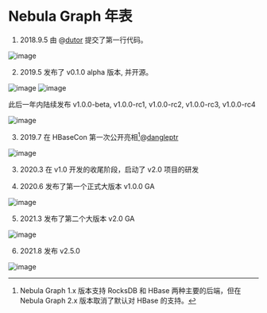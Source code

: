 # Nebula Graph 年表

1. 2018.9.5 由 @[dutor](https://github.com/dutor) 提交了第一行代码。

![image](https://docs-cdn.nebula-graph.com.cn/books/images/dutor.png)

2. 2019.5 发布了 v0.1.0 alpha 版本, 并开源。

![image](https://docs-cdn.nebula-graph.com.cn/books/images/alpha-bj.png)
![image](https://docs-cdn.nebula-graph.com.cn/books/images/alpha-hz.jpg)
 
此后一年内陆续发布 v1.0.0-beta, v1.0.0-rc1, v1.0.0-rc2, v1.0.0-rc3, v1.0.0-rc4

![image](https://docs-cdn.nebula-graph.com.cn/books/images/v010.png)

3. 2019.7 在 HBaseCon 第一次公开亮相[^Hbasecon]@[dangleptr](https://github.com/dangleptr)

![image](https://www-cdn.nebula-graph.com.cn/nebula-blog/HBase01.png)

[^Hbasecon]: Nebula Graph 1.x 版本支持 RocksDB 和 HBase 两种主要的后端，但在 Nebula Graph 2.x 版本取消了默认对 HBase 的支持。

3. 2020.3 在 v1.0 开发的收尾阶段，启动了 v2.0 项目的研发

4. 2020.6 发布了第一个正式大版本 v1.0.0 GA

![image](https://docs-cdn.nebula-graph.com.cn/books/images/v100GA.png)

5. 2021.3 发布了第二个大版本 v2.0 GA

![image](https://docs-cdn.nebula-graph.com.cn/books/images/v200.png)

6. 2021.8 发布 v2.5.0

![image](https://docs-cdn.nebula-graph.com.cn/books/images/2.5.0.png)
